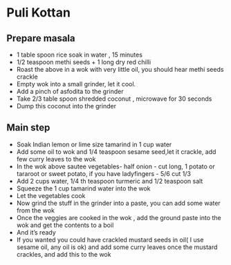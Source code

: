 # Puli Kottan 

## Prepare masala
- 1 table spoon rice soak in water , 15 minutes 
- 1/2 teaspoon methi seeds + 1 long dry red chilli 
- Roast the above in a wok with very little oil, you should hear methi seeds crackle
- Empty wok into a small grinder, let it cool.
- Add a pinch of asfodita to the grinder
- Take  2/3 table spoon shredded coconut , microwave for 30 seconds 
- Dump this coconut into the grinder

## Main step
- Soak Indian lemon or lime size tamarind in 1 cup water
- Add some oil to wok and 1/4 teaspoon sesame seed,let it crackle, add few curry leaves to the wok 
- In the wok above sautee vegetables- half onion - cut long, 1 potato or tararoot or sweet potato, if you have ladyfingers - 5/6 cut 1/3
- Add 2 cups water, 1/4 th teaspoon turmeric and 1/2 teaspoon salt 
- Squeeze the 1 cup tamarind water into the wok 
- Let the vegetables cook
- Now grind the stuff in the grinder into a paste, you can add some water from the wok
- Once the veggies are cooked in the wok , add the ground paste into the wok and get the contents to a boil
- And it’s ready
- If you wanted you could have crackled mustard seeds in oil( I use sesame oil, any oil is ok) 
and add some curry leaves once the mustard crackles, and add this to the wok